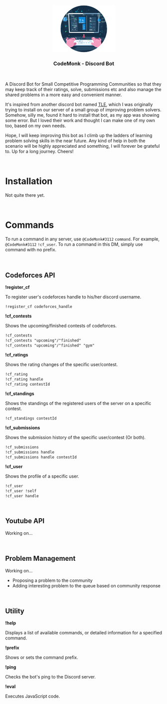 <br />
<p align="center">
    <img src="assets/logo.png" alt="Logo" width="200" height="auto">
</p>
<h3 align="center">CodeMonk - Discord Bot</h3>
<br />

<bold>A Discord Bot for Small Competitive Programming Communities</bold> so that they may keep track of their ratings, solve, submissions etc and also manage the shared problems in a more easy and convenient manner.

It's inspired from another discord bot named [TLE](https://github.com/cheran-senthil/TLE), which I was originally trying to install on our server of a small group of improving problem solvers. Somehow, silly me, found it hard to install that bot, as my app was showing some error. But I loved their work and thought I can make one of my own too, based on my own needs.

Hope, I will keep improving this bot as I climb up the ladders of learning problem solving skills in the near future. Any kind of help in both the scenario will be highly appreciated and something, I will forever be grateful to. Up for a long journey. Cheers!

<br>

# Installation

Not quite there yet.

<br>

# Commands

To run a command in any server, use ```@CodeMonk#3112``` ```command```. For example, ```@CodeMonk#3112``` ```!cf_user```.
To run a command in this DM, simply use command with no prefix.

<br>

## Codeforces API


**!register_cf** 

To register user's codeforces handle to his/her discord username.
```
!register_cf codeforces_handle
```

**!cf_contests**  

Shows the upcoming/finished contests of codeforces.

```
!cf_contests
!cf_contests "upcoming"/"finished"
!cf_contests "upcoming"/"finished" "gym"
```

**!cf_ratings** 

Shows the rating changes of the specific user/contest.
```
!cf_rating
!cf_rating handle
!cf_rating contestId
```

**!cf_standings**

Shows the standings of the registered users of the server on a specific contest.

```
!cf_standings contestId
```

**!cf_submissions**

Shows the submission history of the specific user/contest (Or both).

```
!cf_submissions
!cf_submissions handle
!cf_submissions handle contestId
```

**!cf_user** 

Shows the profile of a specific user.
```
!cf_user
!cf_user !self
!cf_user handle
```

<br>

## Youtube API

Working on...

<br>

## Problem Management

Working on...

- Proposing a problem to the community
- Adding interesting problem to the queue based on community response

<br>

## Utility

**!help** 

Displays a list of available commands, or detailed information for a specified command.

**!prefix** 

Shows or sets the command prefix.

**!ping** 

Checks the bot's ping to the Discord server.

**!eval** 

Executes JavaScript code.
